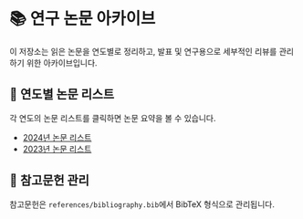 # 📚 연구 논문 아카이브
이 저장소는 읽은 논문을 연도별로 정리하고, 발표 및 연구용으로 세부적인 리뷰를 관리하기 위한 아카이브입니다.

## 📌 연도별 논문 리스트
각 연도의 논문 리스트를 클릭하면 논문 요약을 볼 수 있습니다.

- [2024년 논문 리스트](papers/2024.md)
- [2023년 논문 리스트](papers/2023.md)

## 📌 참고문헌 관리
참고문헌은 `references/bibliography.bib`에서 BibTeX 형식으로 관리됩니다.
